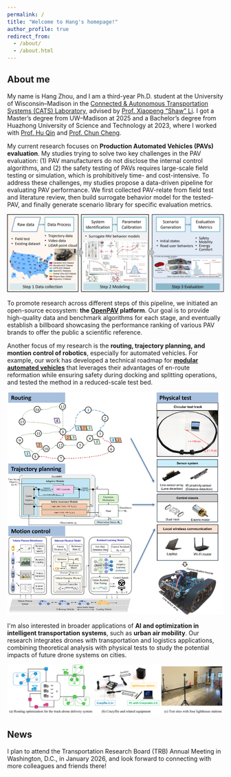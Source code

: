 ```yaml
---
permalink: /
title: "Welcome to Hang's homepage!"
author_profile: true
redirect_from: 
  - /about/
  - /about.html
---
```


## About me

My name is Hang Zhou, and I am a third-year Ph.D. student at the University of Wisconsin–Madison in the [Connected & Autonomous Transportation Systems (CATS) Laboratory](https://catslab.engr.wisc.edu/), advised by [Prof. Xiaopeng “Shaw” Li](https://catslab.engr.wisc.edu/staff/xiaopengli/). I got a Master’s degree from UW–Madison at 2025 and a Bachelor’s degree from Huazhong University of Science and Technology at 2023, where I worked with [Prof. Hu Qin](https://cm.hust.edu.cn/info/1745/24587.htm) and [Prof. Chun Cheng](https://sites.google.com/site/chun123cheng/home).

My current research focuses on **Production Automated Vehicles (PAVs) evaluation**. My studies trying to solve two key challenges in the PAV evaluation: (1) PAV manufacturers do not disclose the internal control algorithms, and (2) the safety testing of PAVs requires large-scale field testing or simulation, which is prohibitively time- and cost-intensive. To address these challenges, my studies propose a data-driven pipeline for evaluating PAV performance. We first collected PAV-relate from field test and literature review, then build surrogate behavior model for the tested-PAV, and finally generate scenario library for specific evaluation metrics.

![alt text](../images/method.png)

To promote research across different steps of this pipeline, we initiated an open-source ecosystem: **the [OpenPAV](https://github.com/OpenPAV/OpenPAV) platform**. Our goal is to provide high-quality data and benchmark algorithms for each stage, and eventually establish a billboard showcasing the performance ranking of various PAV brands to offer the public a scientific reference. 

Another focus of my research is the **routing, trajectory planning, and montion control of robotics**, especially for automated vehicles. For example, our work has developed a technical roadmap for **[modular automated vehicles](https://www.next-future-mobility.com/)** that leverages their advantages of en-route reformation while ensuring safety during docking and splitting operations, and tested the method in a reduced-scale test bed.

![alt text](../images/modular.png)

I'm also interested in broader applications of **AI and optimization in intelligent transportation systems**, such as **urban air mobility**. Our research integrates drones with transportation and logistics applications, combining theoretical analysis with physical tests to study the potential impacts of future drone systems on cities.

![alt text](../images/drone.png)

## News

I plan to attend the Transportation Research Board (TRB) Annual Meeting in Washington, D.C., in January 2026, and look forward to connecting with more colleagues and friends there!